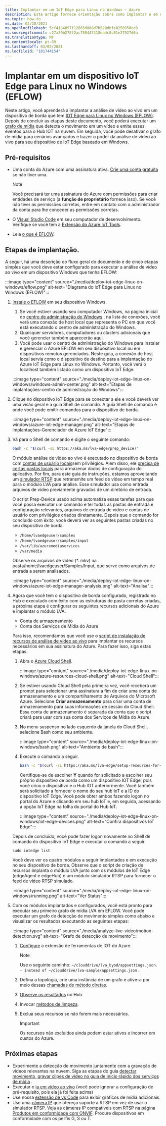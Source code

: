```yaml
---
title: Implantar em um IoT Edge para Linux no Windows – Azure
description: Este artigo fornece orientação sobre como implantar o em um IoT Edge para Linux no dispositivo Windows.
ms.topic: how-to
ms.date: 02/18/2021
ms.openlocfilehash: 5cf4184857f12065d808d7b528dbfe8258950cd8
ms.sourcegitcommit: c27a20b278f2ac758447418ea4c8c61e27927d6a
ms.translationtype: MT
ms.contentlocale: pt-BR
ms.lasthandoff: 03/03/2021
ms.locfileid: "101744154"
---
```

# <a name="deploy-to-an-iot-edge-for-linux-on-windows-eflow-device"></a>Implantar em um dispositivo IoT Edge para Linux no Windows (EFLOW)

Neste artigo, você aprenderá a implantar a análise de vídeo ao vivo em um dispositivo de borda que tem [IOT Edge para Linux no Windows (EFLOW)](https://docs.microsoft.com/azure/iot-edge/iot-edge-for-linux-on-windows?view=iotedge-2018-06). Depois de concluir as etapas deste documento, você poderá executar um [grafo de mídia](media-graph-concept.md) que detecta o movimento em um vídeo e emite esses eventos para o Hub IOT na nuvem. Em seguida, você pode desativar o grafo de mídia para cenários avançados e trazer o poder da análise de vídeo ao vivo para seu dispositivo de IoT Edge baseado em Windows.

## <a name="prerequisites"></a>Pré-requisitos 

* Uma conta do Azure com uma assinatura ativa. [Crie uma conta gratuita](https://azure.microsoft.com/free/?WT.mc_id=A261C142F) se não tiver uma.

    > [!NOTE]
    > Você precisará ter uma assinatura do Azure com permissões para criar entidades de serviço (a **função de proprietário** fornece isso). Se você não tiver as permissões corretas, entre em contato com o administrador da conta para lhe conceder as permissões corretas.
* O [Visual Studio Code](https://code.visualstudio.com/) em seu computador de desenvolvimento. Verifique se você tem a [Extensão do Azure IoT Tools](https://marketplace.visualstudio.com/items?itemName=vsciot-vscode.azure-iot-tools).
* Leia [o que é EFLOW](https://aka.ms/AzEFLOW-docs).

## <a name="deployment-steps"></a>Etapas de implantação.

A seguir, há uma descrição do fluxo geral do documento e de cinco etapas simples que você deve estar configurado para executar a análise de vídeo ao vivo em um dispositivo Windows que tenha EFLOW:

:::image type="content" source="./media/deploy-iot-edge-linux-on-windows/eflow.png" alt-text="Diagrama do IoT Edge para Linux no Windows (EFLOW)":::

1. [Instale o EFLOW](https://aka.ms/AzEFLOW-install) em seu dispositivo Windows. 

    1. Se você estiver usando seu computador Windows, na página inicial do [centro de administração do Windows](https://docs.microsoft.com/windows-server/manage/windows-admin-center/overview) , na lista de conexões, você verá uma conexão de host local que representa o PC em que você está executando o centro de administração do Windows. 
    1. Quaisquer servidores, computadores ou clusters adicionais que você gerenciar também aparecerão aqui.
    1. Você pode usar o centro de administração do Windows para instalar e gerenciar o Azure EFLOW em seu dispositivo local ou em dispositivos remotos gerenciados. Neste guia, a conexão de host local servia como o dispositivo de destino para a implantação do Azure IoT Edge para Linux no Windows. Portanto, você verá o localhost também listado como um dispositivo IoT Edge.

    :::image type="content" source="./media/deploy-iot-edge-linux-on-windows/windows-admin-center.png" alt-text="Etapas de implantações-centro de administração do Windows":::
1. Clique no dispositivo IoT Edge para se conectar a ele e você deverá ver uma visão geral e a guia Shell de comando. A guia Shell de comando é onde você pode emitir comandos para o dispositivo de borda.
 
    :::image type="content" source="./media/deploy-iot-edge-linux-on-windows/azure-iot-edge-manager.png" alt-text="Etapas de implantações-Gerenciador de Azure IoT Edge":::
1. Vá para o Shell de comando e digite o seguinte comando:
    
    ```bash
    bash -c "$(curl -sL https://aka.ms/lva-edge/prep_device)"
    ```

    O módulo análise de vídeo ao vivo é executado no dispositivo de borda com [contas de usuário locais](deploy-iot-edge-device.md#create-and-use-local-user-account-for-deployment)sem privilégios. Além disso, ele [precisa de certas pastas locais](deploy-iot-edge-device.md#granting-permissions-to-device-storage) para armazenar dados de configuração do aplicativo. Por fim, para este guia de instruções, estamos aproveitando um [simulador RTSP](https://github.com/Azure/live-video-analytics/tree/master/utilities/rtspsim-live555) que retransmite um feed de vídeo em tempo real para o módulo LVA para análise. Esse simulador usa como entrada arquivos de vídeo previamente gravados de um diretório de entrada. 
    
    O script Prep-Device usado acima automatiza essas tarefas para que você possa executar um comando e ter todas as pastas de entrada e configuração relevantes, arquivos de entrada de vídeo e contas de usuário com privilégios criados diretamente. Depois que o comando for concluído com êxito, você deverá ver as seguintes pastas criadas no seu dispositivo de borda. 
    
    * `/home/lvaedgeuser/samples`
    * `/home/lvaedgeuser/samples/input`
    * `/var/lib/azuremediaservices`
    * `/var/media`
    
    Observe os arquivos de vídeo (*. mkv) na pasta/home/lvaedgeuser/Samples/Input, que serve como arquivos de entrada a serem analisados. 
    
    :::image type="content" source="./media/deploy-iot-edge-linux-on-windows/azure-iot-edge-manager-analysis.png" alt-text="Analisa":::
1. Agora que você tem o dispositivo de borda configurado, registrado no Hub e executado com êxito com as estruturas de pasta corretas criadas, a próxima etapa é configurar os seguintes recursos adicionais do Azure e implantar o módulo LVA. 

    * Conta de armazenamento
    * Conta dos Serviços de Mídia do Azure

    Para isso, recomendamos que você use o [script de instalação de recursos de análise de vídeo ao vivo](https://github.com/Azure/live-video-analytics/tree/master/edge/setup) para implantar os recursos necessários em sua assinatura do Azure. Para fazer isso, siga estas etapas:

    1. Abra o [Azure Cloud Shell](https://ms.portal.azure.com/#cloudshell/).

        :::image type="content" source="./media/deploy-iot-edge-linux-on-windows/azure-resources-cloud-shell.png" alt-text="Cloud Shell":::
    1. Se estiver usando Cloud Shell pela primeira vez, você receberá um prompt para selecionar uma assinatura a fim de criar uma conta de armazenamento e um compartilhamento de Arquivos do Microsoft Azure. Selecione **Criar armazenamento** para criar uma conta de armazenamento para suas informações de sessão do Cloud Shell. Essa conta de armazenamento é separada da conta que o script criará para usar com sua conta dos Serviços de Mídia do Azure.
    1. No menu suspenso no lado esquerdo da janela do Cloud Shell, selecione Bash como seu ambiente.

        :::image type="content" source="./media/deploy-iot-edge-linux-on-windows/bash.png" alt-text="Ambiente de bash":::
    1. Execute o comando a seguir.

        ```bash
        bash -c "$(curl -sL https://aka.ms/lva-edge/setup-resources-for-samples)"
        ```
        
        Certifique-se de escolher **Y** quando for solicitado a escolher seu próprio dispositivo de borda como um dispositivo IOT Edge, pois você criou o dispositivo e o Hub IOT anteriormente. Você também será solicitado a fornecer o nome do seu hub IoT e a ID do dispositivo IoT Edge. Você pode obter ambos fazendo logon no portal do Azure e clicando em seu hub IoT e, em seguida, acessando a opção IoT Edge na folha do portal do Hub IoT.

        :::image type="content" source="./media/deploy-iot-edge-linux-on-windows/iot-edge-devices.png" alt-text="Confira dispositivos IoT Edge":::

    Depois de concluído, você pode fazer logon novamente no Shell de comando do dispositivo IoT Edge e executar o comando a seguir.
    
    `sudo iotedge list`
    
    Você deve ver os quatro módulos a seguir implantados e em execução no seu dispositivo de borda. Observe que o script de criação de recursos implanta o módulo LVA junto com os módulos de IoT Edge (edgeAgent e edgeHub) e um módulo simulador RTSP para fornecer o feed de vídeo RTSP simulado.
    
    :::image type="content" source="./media/deploy-iot-edge-linux-on-windows/running.png" alt-text="Ver Status":::
1. Com os módulos implantados e configurados, você está pronto para executar seu primeiro grafo de mídia LVA em EFLOW. Você pode executar um grafo de detecção de movimento simples como abaixo e visualizar os resultados executando as seguintes etapas:

    :::image type="content" source="./media/analyze-live-video/motion-detection.svg" alt-text="Grafo de detecção de movimento":::

    1. [Configure](get-started-detect-motion-emit-events-quickstart.md#configure-the-azure-iot-tools-extension) a extensão de ferramentas de IOT do Azure.
    
        > [!Note]
        > Use o seguinte caminho: `~/clouddrive/lva_byod/appsettings.json. - instead of ~/clouddrive/lva-sample/appsettings.json` .
    1. Defina a topologia, crie uma instância de um grafo e ative-a por meio dessas [chamadas de método diretas](get-started-detect-motion-emit-events-quickstart.md#use-direct-method-calls).
    1. [Observe os resultados](get-started-detect-motion-emit-events-quickstart.md#observe-results) no Hub.
    1. Invocar [métodos de limpeza](get-started-detect-motion-emit-events-quickstart.md#invoke-graphinstancedeactivate).
    1. Exclua seus recursos se não forem mais necessários.

        > [!IMPORTANT]
        > Os recursos não excluídos ainda podem estar ativos e incorrer em custos do Azure.
    
## <a name="next-steps"></a>Próximas etapas

* Experimente a detecção de movimento juntamente com a gravação de vídeos relevantes na nuvem. Siga as etapas do guia [detectar movimento, gravar clipes de vídeo no guia de início rápido dos serviços de mídia](detect-motion-record-video-clips-media-services-quickstart.md#review-the-sample-video) .
* Executar o [ia em vídeo ao vivo](use-your-model-quickstart#overview) (você pode ignorar a configuração de pré-requisito, pois ela já foi feita acima)
* Use nossa [extensão de vs Code](https://marketplace.visualstudio.com/items?itemName=ms-azuretools.live-video-analytics-edge) para exibir gráficos de mídia adicionais.
* Use uma [câmera IP](https://en.wikipedia.org/wiki/IP_camera)  que ofereça suporte a RTSP em vez de usar o simulador RTSP. Veja as câmeras IP compatíveis com RTSP na página [Produtos em conformidade com ONVIF](https://www.onvif.org/conformant-products/). Procure dispositivos em conformidade com os perfis G, S ou T.

